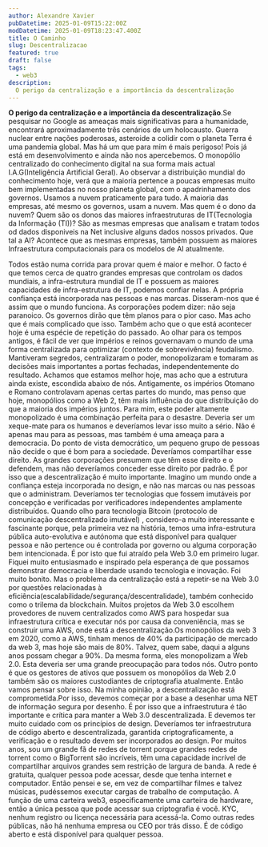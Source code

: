 ```yaml
---
author: Alexandre Xavier
pubDatetime: 2025-01-09T15:22:00Z
modDatetime: 2025-01-09T18:23:47.400Z
title: O Caminho 
slug: Descentralizacao
featured: true
draft: false
tags:
  - web3
description:
  O perigo da centralização e a importância da descentralização
---
```



**O perigo da centralização e a importância da descentralização**.Se pesquisar no Google as ameaças mais significativas para a humanidade, encontrará aproximadamente três cenários de um holocausto. Guerra nuclear entre nações poderosas, asteroide a colidir com o planeta Terra é uma pandemia global. Mas há um que para mim é mais perigoso! Pois já está em desenvolvimento e ainda não nos apercebemos.
O monopólio centralizado do conhecimento digital na sua forma mais actual I.A.G(Inteligência Artificial Geral). Ao observar a distribuição mundial do conhecimento hoje, verá que a maioria pertence a poucas empresas muito bem implementadas no nosso planeta global, com o apadrinhamento dos governos. Usamos a nuvem praticamente para tudo. A maioria das empresas, até mesmo os governos, usam a nuvem. Mas quem é o dono da nuvem? Quem são os donos das maiores infraestruturas de IT(Tecnologia da Informação (TI))? São as mesmas empresas que analisam e tratam todos od dados disponiveis na Net inclusive alguns dados nossos privados. Que tal a AI? Acontece que as mesmas empresas, também possuem as maiores Infraestrutura computacionais para os modelos de AI atualmente.

 Todos estão numa corrida para provar quem é maior e melhor. O facto é que temos cerca de quatro grandes empresas que controlam os dados mundiais, a infra-estrutura mundial de IT e possuem as maiores capacidades de infra-estrutura de IT, podemos  confiar nelas. A própria confiança está incorporada nas pessoas e nas marcas. Disseram-nos que é assim que o mundo funciona. As corporações podem dizer: não seja paranoico. Os governos dirão que têm planos para o pior caso. Mas acho que é mais complicado que isso. Também acho que o que está  acontecer hoje é uma espécie de repetição do passado. Ao olhar para os tempos antigos, é fácil de ver que impérios e reinos governavam o mundo de uma forma centralizada para optimizar (contexto de sobrevivência) feudalismo. Mantiveram segredos, centralizaram o poder, monopolizaram e tomaram as decisões mais importantes a portas fechadas, independentemente do resultado. Achamos que estamos melhor hoje, mas acho que a estrutura ainda existe, escondida abaixo de nós. Antigamente, os impérios Otomano e Romano controlavam apenas certas partes do mundo, mas penso que hoje, monopólios como a Web 2, têm mais influência do que distribuição do que a maioria dos impérios juntos. Para mim, este poder altamente monopolizado é uma combinação perfeita para o desastre. Deveria ser um xeque-mate para os humanos e deveríamos levar isso muito a sério. Não é apenas mau para as pessoas, mas também é uma ameaça para a democracia. Do ponto de vista democrático, um pequeno grupo de pessoas não decide o que é bom para a sociedade. Deveríamos compartilhar esse direito. As grandes corporações presumem que têm esse direito e o defendem, mas não deveríamos conceder esse direito por padrão. É por isso que a descentralização é muito importante. Imagino um mundo onde a confiança esteja incorporada no design, e não nas marcas ou nas pessoas que o administram. Deveríamos ter tecnologias que fossem imutáveis ​​por concepção e verificadas por verificadores independentes amplamente distribuídos. Quando olho para tecnologia Bitcoin (protocolo de comunicação descentralizado imutável) , considero-a muito interessante e fascinante porque, pela primeira vez na história, temos uma infra-estrutura pública auto-evolutiva e autónoma que está disponível para qualquer pessoa e não pertence ou é controlada por governo ou alguma corporação bem intencionada. É por isto que fui atraído pela Web 3.0  em primeiro lugar. Fiquei muito entusiasmado e inspirado pela esperança de que possamos demonstrar democracia e liberdade usando tecnologia e inovação. Foi muito bonito. Mas o problema da centralização está a repetir-se na Web 3.0 por questões relacionadas à eficiência(escalabilidade/segurança/descentralidade), também conhecido como o trilema da blockchain. Muitos projetos da Web 3.0  escolhem provedores de nuvem centralizados como AWS para hospedar sua infraestrutura crítica e executar nós por causa da conveniência, mas se construir uma AWS, onde está a descentralização.Os monopólios da web 3 em 2020, como a AWS, tinham menos de 40% da participação de mercado da web 3, mas hoje são mais de 80%. Talvez, quem sabe, daqui a alguns anos possam chegar a 90%. Da mesma forma, eles monopolizam a Web 2.0. Esta deveria ser uma grande preocupação para todos nós. Outro ponto é que os gestores de ativos que possuem os monopólios da Web 2.0 também são os maiores custodiantes de criptografia atualmente. Então vamos pensar sobre isso. Na minha opinião, a descentralização está comprometida.Por isso, devemos começar por a base a desenhar uma NET de informação segura por desenho. É por isso que a infraestrutura é tão importante e crítica para manter a Web 3.0 descentralizada. E devemos ter muito cuidado com os princípios de design. Deveríamos ter infraestrutura de código aberto e descentralizada, garantida criptograficamente, a verificação e o resultado devem ser incorporados ao design. Por muitos anos, sou um grande fã de redes de torrent porque grandes redes de torrent como o BigTorrent são incríveis, têm uma capacidade incrível de compartilhar arquivos grandes sem restrição de largura de banda. A rede é gratuita, qualquer pessoa pode acessar, desde que tenha internet e computador. Então pensei e se, em vez de compartilhar filmes e talvez músicas, pudéssemos executar cargas de trabalho de computação. A função de uma carteira web3, especificamente uma carteira de hardware, então a única pessoa que pode acessar sua criptografia é você. KYC, nenhum registro ou licença necessária para acessá-la. Como outras redes públicas, não há nenhuma empresa ou CEO por trás disso. É de código aberto e está disponível para qualquer pessoa.



